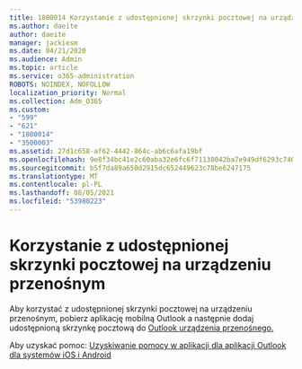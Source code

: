 ```yaml
---
title: 1800014 Korzystanie z udostępnionej skrzynki pocztowej na urządzeniu przenośnym
ms.author: daeite
author: daeite
manager: jackiesm
ms.date: 04/21/2020
ms.audience: Admin
ms.topic: article
ms.service: o365-administration
ROBOTS: NOINDEX, NOFOLLOW
localization_priority: Normal
ms.collection: Adm_O365
ms.custom:
- "599"
- "621"
- "1800014"
- "3500003"
ms.assetid: 27d1c658-af62-4442-864c-ab6c6afa19bf
ms.openlocfilehash: 9e8f34bc41e2c60aba32e6fc6f71138042ba7e949df6293c7407452d5e33a680
ms.sourcegitcommit: b5f7da89a650d2915dc652449623c78be6247175
ms.translationtype: MT
ms.contentlocale: pl-PL
ms.lasthandoff: 08/05/2021
ms.locfileid: "53980223"
---
```

# <a name="using-a-shared-mailbox-on-a-mobile-device"></a>Korzystanie z udostępnionej skrzynki pocztowej na urządzeniu przenośnym

Aby korzystać z udostępnionej skrzynki pocztowej [](https://products.office.com/outlook-mobile-for-android-and-ios) na urządzeniu przenośnym, pobierz aplikację mobilną Outlook a następnie dodaj udostępnioną skrzynkę pocztową do [Outlook urządzenia przenośnego.](https://support.office.com/article/Add-a-shared-mailbox-to-Outlook-mobile-f866242c-81b2-472e-8776-6c49c5473c9f)
  
Aby uzyskać pomoc: [Uzyskiwanie pomocy w aplikacji dla aplikacji Outlook dla systemów iOS i Android](https://support.office.com/article/Get-in-app-help-for-Outlook-for-iOS-and-Android-218a22d1-9fa5-4889-b689-de1c63493243)
  